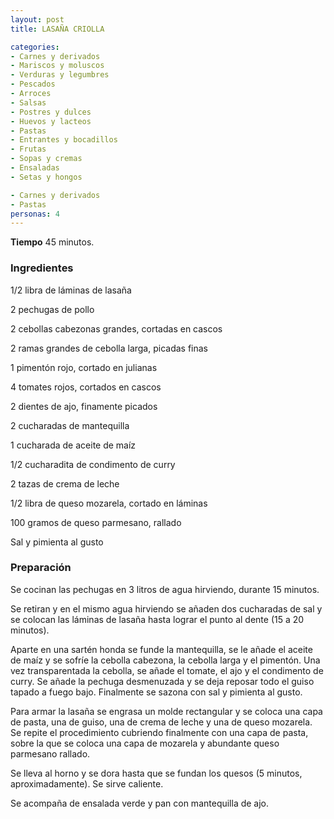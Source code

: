 ```yaml
---
layout: post
title: LASAÑA CRIOLLA

categories:
- Carnes y derivados
- Mariscos y moluscos
- Verduras y legumbres
- Pescados
- Arroces
- Salsas
- Postres y dulces
- Huevos y lacteos
- Pastas
- Entrantes y bocadillos
- Frutas
- Sopas y cremas
- Ensaladas
- Setas y hongos

- Carnes y derivados
- Pastas
personas: 4 
---
```

<b>Tiempo</b> 45 minutos.

<h3>Ingredientes</h3>
1/2 libra de láminas de lasaña

2 pechugas de pollo

2 cebollas cabezonas grandes, cortadas en cascos

2 ramas grandes de cebolla larga, picadas finas

1 pimentón rojo, cortado en julianas

4 tomates rojos, cortados en cascos

2 dientes de ajo, finamente picados

2 cucharadas de mantequilla

1 cucharada de aceite de maíz

1/2 cucharadita de condimento de curry

2 tazas de crema de leche

1/2 libra de queso mozarela, cortado en láminas

100 gramos de queso parmesano, rallado

Sal y pimienta al gusto

<h3>Preparación</h3>
Se cocinan las pechugas en 3 litros de agua hirviendo, durante 15 minutos.

Se retiran y en el mismo agua hirviendo se añaden dos cucharadas de sal y se colocan las láminas de lasaña hasta lograr el punto al dente (15 a 20 minutos).

Aparte en una sartén honda se funde la mantequilla, se le añade el aceite de maíz y se sofríe la cebolla cabezona, la cebolla larga y el pimentón. Una vez transparentada la cebolla, se añade el tomate, el ajo y el condimento de curry. Se añade la pechuga desmenuzada y se deja reposar todo el guiso tapado a fuego bajo. Finalmente se sazona con sal y pimienta al gusto.

Para armar la lasaña se engrasa un molde rectangular y se coloca una capa de pasta, una de guiso, una de crema de leche y una de queso mozarela. Se repite el procedimiento cubriendo finalmente con una capa de pasta, sobre la que se coloca una capa de mozarela y abundante queso parmesano rallado.

Se lleva al horno y se dora hasta que se fundan los quesos (5 minutos, aproximadamente). Se sirve caliente.

Se acompaña de ensalada verde y pan con mantequilla de ajo.

